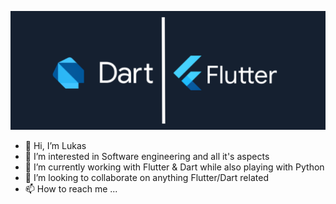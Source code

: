 [![MasterHead](flutter_dart_bg.png)](z)

- 👋 Hi, I’m Lukas
- 👀 I’m interested in Software engineering and all it's aspects
- 🌱 I’m currently working with Flutter & Dart while also playing with Python
- 💞️ I’m looking to collaborate on anything Flutter/Dart related
- 📫 How to reach me ...

